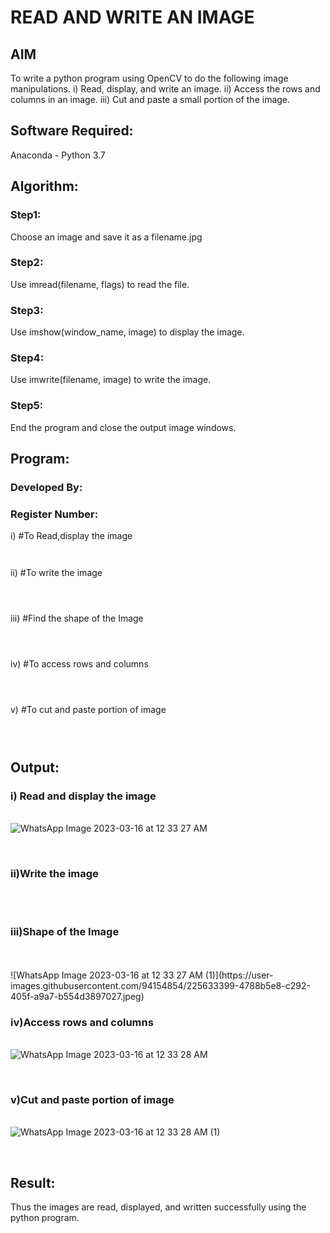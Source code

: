 # READ AND WRITE AN IMAGE
## AIM
To write a python program using OpenCV to do the following image manipulations.
i) Read, display, and write an image.
ii) Access the rows and columns in an image.
iii) Cut and paste a small portion of the image.

## Software Required:
Anaconda - Python 3.7
## Algorithm:
### Step1:
Choose an image and save it as a filename.jpg
### Step2:
Use imread(filename, flags) to read the file.
### Step3:
Use imshow(window_name, image) to display the image.
### Step4:
Use imwrite(filename, image) to write the image.
### Step5:
End the program and close the output image windows.
## Program:
### Developed By:
### Register Number: 
i) #To Read,display the image
```


```
ii) #To write the image
```



```
iii) #Find the shape of the Image
```python3



```
iv) #To access rows and columns

```python3



```
v) #To cut and paste portion of image
```python3



```

## Output:

### i) Read and display the image

<br>![WhatsApp Image 2023-03-16 at 12 33 27 AM](https://user-images.githubusercontent.com/94154854/225633325-35ebc129-5ace-443a-bd0f-7e82a4d663f7.jpeg)

<br>

### ii)Write the image

<br>
<br>

### iii)Shape of the Image

<br>
<br>![WhatsApp Image 2023-03-16 at 12 33 27 AM (1)](https://user-images.githubusercontent.com/94154854/225633399-4788b5e8-c292-405f-a9a7-b554d3897027.jpeg)


### iv)Access rows and columns

<br>![WhatsApp Image 2023-03-16 at 12 33 28 AM](https://user-images.githubusercontent.com/94154854/225633438-ea35b0c7-3919-46d6-8468-fd39be9a6caa.jpeg)

<br>

### v)Cut and paste portion of image

<br>![WhatsApp Image 2023-03-16 at 12 33 28 AM (1)](https://user-images.githubusercontent.com/94154854/225633545-d26c0b54-6cdf-4d56-954d-478cc47ce24a.jpeg)

<br>

## Result:
Thus the images are read, displayed, and written successfully using the python program.


